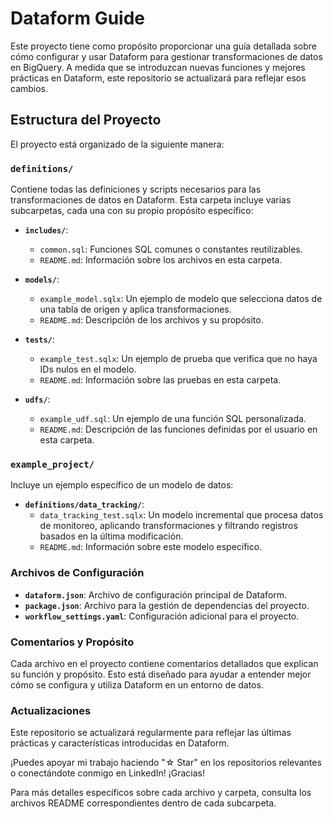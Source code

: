 # Dataform Guide

Este proyecto tiene como propósito proporcionar una guía detallada sobre cómo configurar y usar Dataform para gestionar transformaciones de datos en BigQuery. A medida que se introduzcan nuevas funciones y mejores prácticas en Dataform, este repositorio se actualizará para reflejar esos cambios.

## Estructura del Proyecto

El proyecto está organizado de la siguiente manera:

### `definitions/`

Contiene todas las definiciones y scripts necesarios para las transformaciones de datos en Dataform. Esta carpeta incluye varias subcarpetas, cada una con su propio propósito específico:

- **`includes/`**: 
  - `common.sql`: Funciones SQL comunes o constantes reutilizables.
  - `README.md`: Información sobre los archivos en esta carpeta.

- **`models/`**: 
  - `example_model.sqlx`: Un ejemplo de modelo que selecciona datos de una tabla de origen y aplica transformaciones.
  - `README.md`: Descripción de los archivos y su propósito.

- **`tests/`**: 
  - `example_test.sqlx`: Un ejemplo de prueba que verifica que no haya IDs nulos en el modelo.
  - `README.md`: Información sobre las pruebas en esta carpeta.

- **`udfs/`**: 
  - `example_udf.sql`: Un ejemplo de una función SQL personalizada.
  - `README.md`: Descripción de las funciones definidas por el usuario en esta carpeta.

### `example_project/`

Incluye un ejemplo específico de un modelo de datos:

- **`definitions/data_tracking/`**:
  - `data_tracking_test.sqlx`: Un modelo incremental que procesa datos de monitoreo, aplicando transformaciones y filtrando registros basados en la última modificación.
  - `README.md`: Información sobre este modelo específico.

### Archivos de Configuración

- **`dataform.json`**: Archivo de configuración principal de Dataform.
- **`package.json`**: Archivo para la gestión de dependencias del proyecto.
- **`workflow_settings.yaml`**: Configuración adicional para el proyecto.

### Comentarios y Propósito

Cada archivo en el proyecto contiene comentarios detallados que explican su función y propósito. Esto está diseñado para ayudar a entender mejor cómo se configura y utiliza Dataform en un entorno de datos.

### Actualizaciones

Este repositorio se actualizará regularmente para reflejar las últimas prácticas y características introducidas en Dataform.

¡Puedes apoyar mi trabajo haciendo "☆ Star" en los repositorios relevantes o conectándote conmigo en LinkedIn! ¡Gracias!

Para más detalles específicos sobre cada archivo y carpeta, consulta los archivos README correspondientes dentro de cada subcarpeta.
